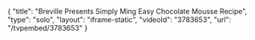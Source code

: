 {
    "title": "Breville Presents Simply Ming Easy Chocolate Mousse Recipe",
    "type": "solo",
    "layout": "iframe-static",
    "videoId": "3783653",
    "url": "\/tvpembed\/3783653"
}